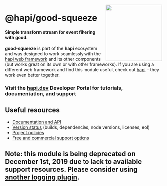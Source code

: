 <a href="https://hapi.dev"><img src="https://raw.githubusercontent.com/hapijs/assets/master/images/family.png" width="180px" align="right" /></a>

# @hapi/good-squeeze

#### Simple transform stream for event filtering with good.

**good-squeeze** is part of the **hapi** ecosystem and was designed to work seamlessly with the [hapi web framework](https://hapi.dev) and its other components (but works great on its own or with other frameworks). If you are using a different web framework and find this module useful, check out [hapi](https://hapi.dev) – they work even better together.

### Visit the [hapi.dev](https://hapi.dev) Developer Portal for tutorials, documentation, and support

## Useful resources

- [Documentation and API](https://hapi.dev/family/good-squeeze/)
- [Version status](https://hapi.dev/resources/status/#good-squeeze) (builds, dependencies, node versions, licenses, eol)
- [Project policies](https://hapi.dev/policies/)
- [Free and commercial support options](https://hapi.dev/support/)

## Note: this module is being deprecated on December 1st, 2019 due to lack to available support resources. Please consider using [another logging plugin](https://hapi.dev/plugins/#logging).
